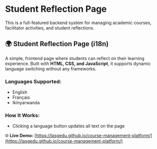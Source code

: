 # Student Reflection Page

This is a full-featured backend system for managing academic courses, facilitator activities, and student reflections.

## 🌍 Student Reflection Page (i18n)

A simple, frontend page where students can reflect on their learning experience. Built with **HTML, CSS, and JavaScript**, it supports dynamic language switching without any frameworks.

### Languages Supported:
- English
- Français
- Ikinyarwanda

### How It Works:
- Clicking a language button updates all text on the page

🌐 **Live Demo:** [https://lasgedu.github.io/course-management-platform/](https://lasgedu.github.io/course-management-platform/)